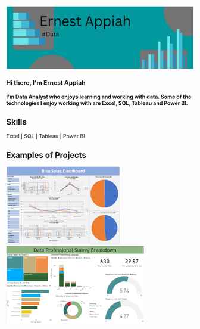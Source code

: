 ![Data](https://github.com/Ernest-Ap/Ernest-Ap/blob/main/EA.png)

### Hi there, I'm Ernest Appiah

#### I'm Data Analyst who enjoys learning and working with data. Some of the technologies I enjoy working with are Excel, SQL, Tableau and Power BI. 

## Skills 
Excel | SQL | Tableau | Power BI 

## Examples of Projects
<p float="left">
<img src="https://github.com/Ernest-Ap/Ernest-Ap/blob/main/BikesDashboard.png" width="306">
&nbsp
<img src="https://github.com/Ernest-Ap/DataProSurvey/blob/main/pd_img/FinalDash.png" width="370">
